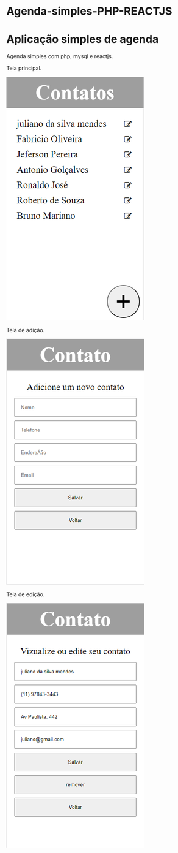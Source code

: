# Agenda-simples-PHP-REACTJS
<h1>Aplicação simples de agenda</h1>
<p>Agenda simples com php, mysql e reactjs.</p>
<p>Tela principal.</p>
<img src="/Sem título.png">
<p>Tela de adição.</p>
<img src="/Sem título2.png">
<p>Tela de edição.</p>
<img src="/Sem título3.png">
